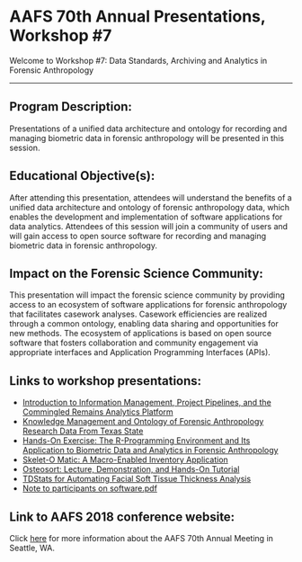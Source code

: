 # AAFS 70th Annual Presentations, Workshop \#7
Welcome to Workshop \#7: Data Standards, Archiving and Analytics in Forensic Anthropology

---

## Program Description:

Presentations of a unified data architecture and ontology for recording and managing biometric data in forensic anthropology will be presented in this session.

## Educational Objective(s): 

After attending this presentation, attendees will understand the benefits of a unified data architecture and ontology of forensic anthropology data, which enables the development and implementation of software applications for data analytics. Attendees of this session will join a community of users and will gain access to open source software for recording and managing biometric data in forensic anthropology.

## Impact on the Forensic Science Community: 

This presentation will impact the forensic science community by providing access to an ecosystem of software applications for forensic anthropology that facilitates casework analyses. Casework efficiencies are realized through a common ontology, enabling data sharing and opportunities for new methods. The ecosystem of applications is based on open source software that fosters collaboration and community engagement via appropriate interfaces and Application Programming Interfaces (APIs).

## Links to workshop presentations: 
 * [Introduction to Information Management, Project Pipelines, and the Commingled Remains Analytics Platform](https://github.com/spawaskar-cora/cora-docs/blob/master/docs/aafs-2018/AAFS-2018-Talk-v2.0.pdf)
 * [Knowledge Management and Ontology of Forensic Anthropology Research Data From Texas State](https://github.com/spawaskar-cora/cora-docs/blob/master/docs/aafs-2018/AAFS2018_Workshop7_TexasStateFreiburg.pdf)
 * [Hands-On Exercise: The R-Programming Environment and Its Application to Biometric Data and Analytics in Forensic Anthropology](https://github.com/spawaskar-cora/cora-docs/blob/master/docs/aafs-2018/Stephan_etal._Hands-On%20R%20Exercise_Notes.pdf)
 * [Skelet-O Matic: A Macro-Enabled Inventory Application](https://github.com/spawaskar-cora/cora-docs/blob/master/docs/aafs-2018/Stephan_Skelet-o-matic.pdf)
 * [Osteosort: Lecture, Demonstration, and Hands-On Tutorial](https://github.com/spawaskar-cora/cora-docs/blob/master/docs/aafs-2018/OsteoSort_Lynch2018AAFS.pdf)
 * [TDStats for Automating Facial Soft Tissue Thickness Analysis](https://github.com/spawaskar-cora/cora-docs/blob/master/docs/aafs-2018/Stephan_TDStats.pdf)
 * [Note to participants on software.pdf](https://github.com/spawaskar-cora/cora-docs/blob/master/docs/aafs-2018/Note%20to%20participants%20on%20software.pdf)


## Link to AAFS 2018 conference website: 
Click [here](https://www.aafs.org/meetings/aafs-70th-annual-scientific-meeting-seattle-washington-2018/) for more information about the AAFS 70th Annual Meeting in Seattle, WA.

